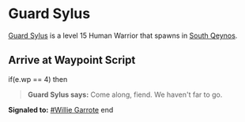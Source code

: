# Guard Sylus



[Guard Sylus](/npc/1314) is a level 15 Human Warrior that spawns in [South Qeynos](/zone/1).



## Arrive at Waypoint Script

if(e.wp == 4) then


>**Guard Sylus says:** Come along, fiend. We haven't far to go.


**Signaled to:**  [\#Willie Garrote](/npc/1201)
end
